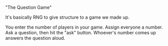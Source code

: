 "The Question Game"

It's basically RNG to give structure to a game we made up.

You enter the number of players in your game.  Assign everyone a number.  Ask a question, then hit the "ask" button.  Whoever's number comes up answers the question aloud.